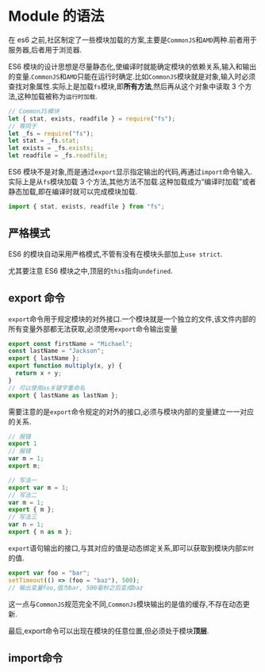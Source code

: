 # Module 的语法

在 es6 之前,社区制定了一些模块加载的方案,主要是`CommonJS`和`AMD`两种.前者用于服务器,后者用于浏览器.

ES6 模块的设计思想是尽量静态化,使编译时就能确定模块的依赖关系,输入和输出的变量.`CommonJS`和`AMD`只能在运行时确定.比如`CommonJS`模块就是对象,输入时必须查找对象属性.实际上是加载`fs`模块,即**所有方法**,然后再从这个对象中读取 3 个方法,这种加载被称为`运行时加载`.

```js
// CommonJS模块
let { stat, exists, readfile } = require("fs");
// 等同于
let _fs = require("fs");
let stat = _fs.stat;
let exists = _fs.exists;
let readfile = _fs.readfile;
```

ES6 模块不是对象,而是通过`export`显示指定输出的代码,再通过`import`命令输入.实际上是从`fs`模块加载 3 个方法,其他方法不加载.这种加载成为“编译时加载”或者静态加载,即在编译时就可以完成模块加载.

```js
import { stat, exists, readfile } from "fs";
```

## 严格模式

ES6 的模块自动采用严格模式,不管有没有在模块头部加上`use strict`.

尤其要注意 ES6 模块之中,顶层的`this`指向`undefined`.

## export 命令

`export`命令用于规定模块的对外接口.一个模块就是一个独立的文件,该文件内部的所有变量外部都无法获取,必须使用`export`命令输出变量

```js
export const firstName = "Michael";
const lastName = "Jackson";
export { lastName };
export function multiply(x, y) {
  return x + y;
}
// 可以使用as关键字重命名
export { lastName as lastNam };
```

需要注意的是`export`命令规定的对外的接口,必须与模块内部的变量建立一一对应的关系.

```js
// 报错
export 1
// 报错
var m = 1;
export m;

// 写法一
export var m = 1;
// 写法二
var m = 1;
export { m };
// 写法三
var n = 1;
export { n as m };
```

`export`语句输出的接口,与其对应的值是动态绑定关系,即可以获取到模块内部`实时`的值.

```js
export var foo = "bar";
setTimeout(() => (foo = "baz"), 500); 
// 输出变量foo,值为bar, 500毫秒之后变成baz
``` 

这一点与`CommonJS`规范完全不同,`CommonJs`模块输出的是值的缓存,不存在动态更新.

最后,export命令可以出现在模块的任意位置,但必须处于模块**顶层**.

## import命令